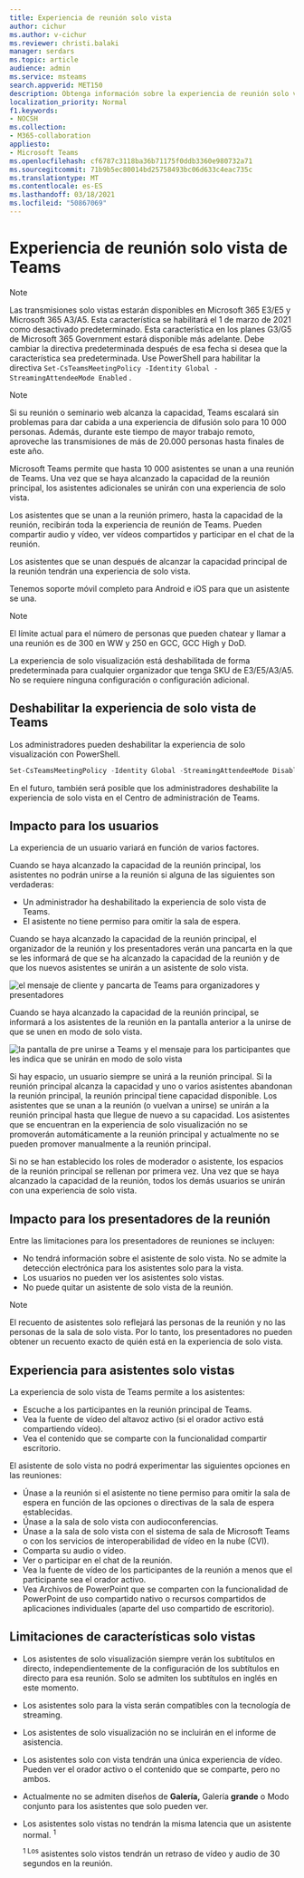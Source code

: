 ```yaml
---
title: Experiencia de reunión solo vista
author: cichur
ms.author: v-cichur
ms.reviewer: christi.balaki
manager: serdars
ms.topic: article
audience: admin
ms.service: msteams
search.appverid: MET150
description: Obtenga información sobre la experiencia de reunión solo vista de Teams para administradores, presentadores y asistentes
localization_priority: Normal
f1.keywords:
- NOCSH
ms.collection:
- M365-collaboration
appliesto:
- Microsoft Teams
ms.openlocfilehash: cf6787c3118ba36b71175f0ddb3360e980732a71
ms.sourcegitcommit: 71b9b5ec80014bd25758493bc06d633c4eac735c
ms.translationtype: MT
ms.contentlocale: es-ES
ms.lasthandoff: 03/18/2021
ms.locfileid: "50867069"
---
```

# <a name="teams-view-only-meeting-experience"></a>Experiencia de reunión solo vista de Teams

> [!Note]
> Las transmisiones solo vistas estarán disponibles en Microsoft 365 E3/E5 y Microsoft 365 A3/A5. Esta característica se habilitará el 1 de marzo de 2021 como desactivado predeterminado. Esta característica en los planes G3/G5 de Microsoft 365 Government estará disponible más adelante. Debe cambiar la directiva predeterminada después de esa fecha si desea que la característica sea predeterminada. Use PowerShell para habilitar la directiva `Set-CsTeamsMeetingPolicy -Identity Global -StreamingAttendeeMode Enabled` .

> [!Note]
> Si su reunión o seminario web alcanza la capacidad, Teams escalará sin problemas para dar cabida a una experiencia de difusión solo para 10 000 personas. Además, durante este tiempo de mayor trabajo remoto, aproveche las transmisiones de más de 20.000 personas hasta finales de este año.

Microsoft Teams permite que hasta 10 000 asistentes se unan a una reunión de Teams. Una vez que se haya alcanzado la capacidad de la reunión principal, los asistentes adicionales se unirán con una experiencia de solo vista.

Los asistentes que se unan a la reunión primero, hasta la capacidad de la reunión, recibirán toda la experiencia de reunión de Teams. Pueden compartir audio y vídeo, ver vídeos compartidos y participar en el chat de la reunión.

Los asistentes que se unan después de alcanzar la capacidad principal de la reunión tendrán una experiencia de solo vista.

Tenemos soporte móvil completo para Android e iOS para que un asistente se una.

> [!Note]
> El límite actual para el número de personas que pueden chatear y llamar a una reunión es de 300 en WW y 250 en GCC, GCC High y DoD.

La experiencia de solo visualización está deshabilitada de forma predeterminada para cualquier organizador que tenga SKU de E3/E5/A3/A5. No se requiere ninguna configuración o configuración adicional.

## <a name="disable-teams-view-only-experience"></a>Deshabilitar la experiencia de solo vista de Teams

Los administradores pueden deshabilitar la experiencia de solo visualización con PowerShell.

```PowerShell
Set-CsTeamsMeetingPolicy -Identity Global -StreamingAttendeeMode Disabled
```

En el futuro, también será posible que los administradores deshabilite la experiencia de solo vista en el Centro de administración de Teams.

## <a name="impact-to-users"></a>Impacto para los usuarios

La experiencia de un usuario variará en función de varios factores.

Cuando se haya alcanzado la capacidad de la reunión principal, los asistentes no podrán unirse a la reunión si alguna de las siguientes son verdaderas:

- Un administrador ha deshabilitado la experiencia de solo vista de Teams.
- El asistente no tiene permiso para omitir la sala de espera.

Cuando se haya alcanzado la capacidad de la reunión principal, el organizador de la reunión y los presentadores verán una pancarta en la que se les informará de que se ha alcanzado la capacidad de la reunión y de que los nuevos asistentes se unirán a un asistente de solo vista.

  ![el mensaje de cliente y pancarta de Teams para organizadores y presentadores](media/chat-and-banner-message.png)

Cuando se haya alcanzado la capacidad de la reunión principal, se informará a los asistentes de la reunión en la pantalla anterior a la unirse de que se unen en modo de solo vista.

  ![la pantalla de pre unirse a Teams y el mensaje para los participantes que les indica que se unirán en modo de solo vista](media/view-only-pre-join-screen.png)

Si hay espacio, un usuario siempre se unirá a la reunión principal. Si la reunión principal alcanza la capacidad y uno o varios asistentes abandonan la reunión principal, la reunión principal tiene capacidad disponible. Los asistentes que se unan a la reunión (o vuelvan a unirse) se unirán a la reunión principal hasta que llegue de nuevo a su capacidad. Los asistentes que se encuentran en la experiencia de solo visualización no se promoverán automáticamente a la reunión principal y actualmente no se pueden promover manualmente a la reunión principal.

Si no se han establecido los roles de moderador o asistente, los espacios de la reunión principal se rellenan por primera vez. Una vez que se haya alcanzado la capacidad de la reunión, todos los demás usuarios se unirán con una experiencia de solo vista.

## <a name="impact-to-meeting-presenters"></a>Impacto para los presentadores de la reunión

Entre las limitaciones para los presentadores de reuniones se incluyen:

- No tendrá información sobre el asistente de solo vista. No se admite la detección electrónica para los asistentes solo para la vista.
- Los usuarios no pueden ver los asistentes solo vistas.
- No puede quitar un asistente de solo vista de la reunión.

> [!Note]
> El recuento de asistentes solo reflejará las personas de la reunión y no las personas de la sala de solo vista. Por lo tanto, los presentadores no pueden obtener un recuento exacto de quién está en la experiencia de solo vista.

## <a name="experience-for-view-only-attendees"></a>Experiencia para asistentes solo vistas

La experiencia de solo vista de Teams permite a los asistentes:

- Escuche a los participantes en la reunión principal de Teams.
- Vea la fuente de vídeo del altavoz activo (si el orador activo está compartiendo vídeo).
- Vea el contenido que se comparte con la funcionalidad compartir escritorio.

El asistente de solo vista no podrá experimentar las siguientes opciones en las reuniones:

- Únase a la reunión si el asistente no tiene permiso para omitir la sala de espera en función de las opciones o directivas de la sala de espera establecidas.
- Únase a la sala de solo vista con audioconferencias.
- Únase a la sala de solo vista con el sistema de sala de Microsoft Teams o con los servicios de interoperabilidad de vídeo en la nube (CVI).
- Comparta su audio o vídeo.
- Ver o participar en el chat de la reunión.
- Vea la fuente de vídeo de los participantes de la reunión a menos que el participante sea el orador activo.
- Vea Archivos de PowerPoint que se comparten con la funcionalidad de PowerPoint de uso compartido nativo o recursos compartidos de aplicaciones individuales (aparte del uso compartido de escritorio).

## <a name="view-only-feature-limitations"></a>Limitaciones de características solo vistas

- Los asistentes de solo visualización siempre verán los subtítulos en directo, independientemente de la configuración de los subtítulos en directo para esa reunión. Solo se admiten los subtítulos en inglés en este momento.
- Los asistentes solo para la vista serán compatibles con la tecnología de streaming.
- Los asistentes de solo visualización no se incluirán en el informe de asistencia.
- Los asistentes solo con vista tendrán una única experiencia de vídeo. Pueden ver el orador activo o el contenido que se comparte, pero no ambos.
- Actualmente no se admiten diseños  de **Galería,** Galería **grande** o Modo conjunto para los asistentes que solo pueden ver.  
- Los asistentes solo vistas no tendrán la misma latencia que un asistente normal. <sup>1</sup>

  <sup>1 Los</sup> asistentes solo vistos tendrán un retraso de vídeo y audio de 30 segundos en la reunión.  
